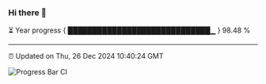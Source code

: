 ### Hi there 👋

⏳ Year progress { █████████████████████████████▁ } 98.48 %

---

⏰ Updated on Thu, 26 Dec 2024 10:40:24 GMT

![Progress Bar CI](https://github.com/IshwaranRudhara/GIT-ACTION/workflows/Progress%20Bar%20CI/badge.svg)
